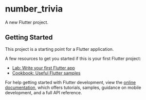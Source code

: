 # number_trivia

A new Flutter project.

## Getting Started

This project is a starting point for a Flutter application.

A few resources to get you started if this is your first Flutter project:

-  [Lab: Write your first Flutter app](https://docs.flutter.dev/get-started/codelab)
-  [Cookbook: Useful Flutter samples](https://docs.flutter.dev/cookbook)

For help getting started with Flutter development, view the
[online documentation](https://docs.flutter.dev/), which offers tutorials,
samples, guidance on mobile development, and a full API reference.
